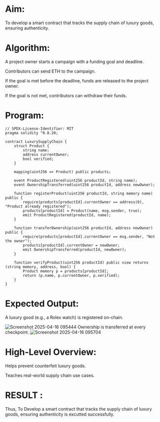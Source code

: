 # Aim:
To develop a smart contract that tracks the supply chain of luxury goods, ensuring authenticity.
# Algorithm:
A project owner starts a campaign with a funding goal and deadline.


Contributors can send ETH to the campaign.


If the goal is met before the deadline, funds are released to the project owner.


If the goal is not met, contributors can withdraw their funds.

# Program:
```
// SPDX-License-Identifier: MIT
pragma solidity ^0.8.20;

contract LuxurySupplyChain {
    struct Product {
        string name;
        address currentOwner;
        bool verified;
    }

    mapping(uint256 => Product) public products;

    event ProductRegistered(uint256 productId, string name);
    event OwnershipTransferred(uint256 productId, address newOwner);

    function registerProduct(uint256 productId, string memory name) public {
        require(products[productId].currentOwner == address(0), "Product already registered");
        products[productId] = Product(name, msg.sender, true);
        emit ProductRegistered(productId, name);
    }

    function transferOwnership(uint256 productId, address newOwner) public {
        require(products[productId].currentOwner == msg.sender, "Not the owner");
        products[productId].currentOwner = newOwner;
        emit OwnershipTransferred(productId, newOwner);
    }

    function verifyProduct(uint256 productId) public view returns (string memory, address, bool) {
        Product memory p = products[productId];
        return (p.name, p.currentOwner, p.verified);
    }
}
```
# Expected Output:
A luxury good (e.g., a Rolex watch) is registered on-chain.

![Screenshot 2025-04-16 095444](https://github.com/user-attachments/assets/c1999292-bebd-4632-9baf-8acd01f429cb)
Ownership is transferred at every checkpoint.
![Screenshot 2025-04-16 095704](https://github.com/user-attachments/assets/fa8b1857-f9b4-4b2f-92b3-da64c934d48e)

# High-Level Overview:
Helps prevent counterfeit luxury goods.


Teaches real-world supply chain use cases.

# RESULT : 
Thus, To Develop a smart contract that tracks the supply chain of luxury goods, ensuring authenticity is excutted successfully.
